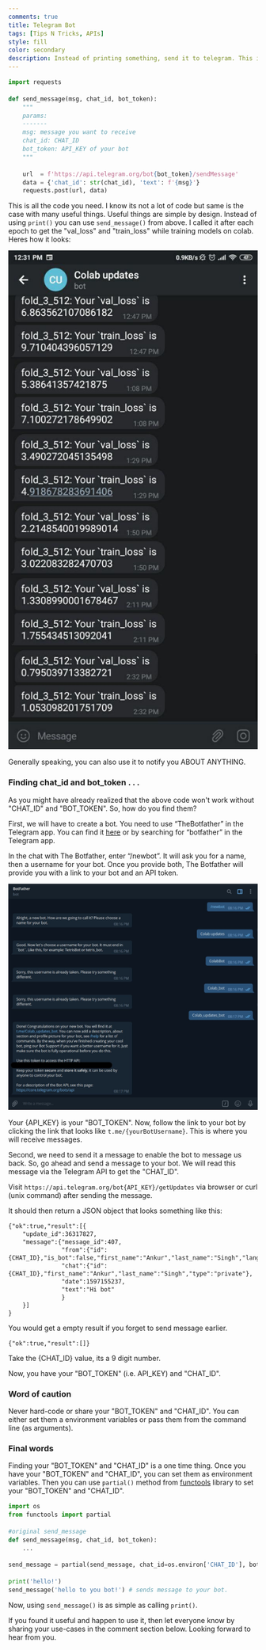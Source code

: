 ```yaml
---
comments: true
title: Telegram Bot
tags: [Tips N Tricks, APIs]
style: fill
color: secondary
description: Instead of printing something, send it to telegram. This is very useful if you have remote machines for training.
---
```


```python
import requests

def send_message(msg, chat_id, bot_token):
    """
    params:
    -------
    msg: message you want to receive
    chat_id: CHAT_ID
    bot_token: API_KEY of your bot
    """

    url  = f'https://api.telegram.org/bot{bot_token}/sendMessage'
    data = {'chat_id': str(chat_id), 'text': f'{msg}'}
    requests.post(url, data)
```

This is all the code you need. I know its not a lot of code but same is the case with many useful things. Useful things are simple by design. Instead of using `print()` you can use `send_message()` from above. I called it after each epoch to get the "val_loss" and "train_loss" while training models on colab. Heres how it looks:

![image](/assets/colab.jpg)

Generally speaking, you can also use it to notify you ABOUT ANYTHING.

### Finding **chat_id** and **bot_token** . . . 

As you might have already realized that the above code won't work without "CHAT_ID" and "BOT_TOKEN". So, how do you find them?

First, we will have to create a bot. You need to use “TheBotfather” in the Telegram app. You can find it [here](https://telegram.me/botfather) or by searching for “botfather” in the Telegram app.

In the chat with The Botfather, enter “/newbot”. It will ask you for a name, then a username for your bot. Once you provide both, The Botfather will provide you with a link to your bot and an API token.

![image](/assets/bot.jpg)

Your {API_KEY} is your "BOT_TOKEN". Now, follow the link to your bot by clicking the link that looks like `t.me/{yourBotUsername}`. This is where you will receive messages.

Second, we need to send it a message to enable the bot to message us back. So, go ahead and send a message to your bot. We will read this message via the Telegram API to get the "CHAT_ID".

Visit `https://api.telegram.org/bot{API_KEY}/getUpdates` via browser or curl (unix command) after sending the message. 

It should then return a JSON object that looks something like this:

```
{"ok":true,"result":[{
    "update_id":36317827,
    "message":{"message_id":407,
               "from":{"id":{CHAT_ID},"is_bot":false,"first_name":"Ankur","last_name":"Singh","language_code":"en"},
               "chat":{"id":{CHAT_ID},"first_name":"Ankur","last_name":"Singh","type":"private"},
               "date":1597155237,
               "text":"Hi bot"
               }
    }]
}
```

You would get a empty result if you forget to send message earlier.

```
{"ok":true,"result":[]}
```

Take the {CHAT_ID} value, its a 9 digit number.

Now, you have your "BOT_TOKEN" (i.e. API_KEY) and "CHAT_ID".

### Word of caution
Never hard-code or share your "BOT_TOKEN" and "CHAT_ID". You can either set them a environment variables or pass them from the command line (as arguments).

### Final words
Finding your "BOT_TOKEN" and "CHAT_ID" is a one time thing. Once you have your "BOT_TOKEN" and "CHAT_ID", you can set them as environment variables. Then you can use `partial()` method from [functools](https://docs.python.org/3/library/functools.html#functools.partial) library to set your "BOT_TOKEN" and "CHAT_ID". 

```python
import os
from functools import partial

#original send_message
def send_message(msg, chat_id, bot_token):
    ...

send_message = partial(send_message, chat_id=os.environ['CHAT_ID'], bot_token=os.environ['BOT_TOKEN'])

print('hello!')
send_message('hello to you bot!') # sends message to your bot.
```

Now, using `send_message()` is as simple as calling `print()`. 

If you found it useful and happen to use it, then let everyone know by sharing your use-cases in the comment section below. Looking forward to hear from you.
